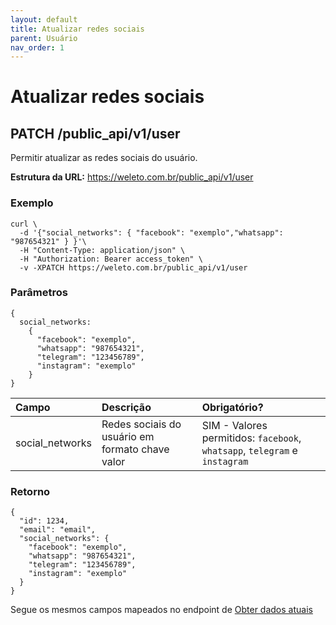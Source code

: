 ```yaml
---
layout: default
title: Atualizar redes sociais
parent: Usuário
nav_order: 1
---
```


# Atualizar redes sociais
## PATCH /public_api/v1/user

Permitir atualizar as redes sociais do usuário.

**Estrutura da URL:** https://weleto.com.br/public_api/v1/user

### Exemplo
```
curl \
  -d '{"social_networks": { "facebook": "exemplo","whatsapp": "987654321" } }'\
  -H "Content-Type: application/json" \
  -H "Authorization: Bearer access_token" \
  -v -XPATCH https://weleto.com.br/public_api/v1/user
```

### Parâmetros
```
{
  social_networks:
    {
      "facebook": "exemplo",
      "whatsapp": "987654321",
      "telegram": "123456789",
      "instagram": "exemplo"
    }
}
```

| Campo | Descrição | Obrigatório? |
|:-------------|:------------------|:-------------|
| social_networks | Redes sociais do usuário em formato chave valor | SIM - Valores permitidos: `facebook`, `whatsapp`, `telegram` e `instagram` |

### Retorno
```
{
  "id": 1234,
  "email": "email",
  "social_networks": {
    "facebook": "exemplo",
    "whatsapp": "987654321",
    "telegram": "123456789",
    "instagram": "exemplo"
  }
}
```

Segue os mesmos campos mapeados no endpoint de [Obter dados atuais](/user/show)
